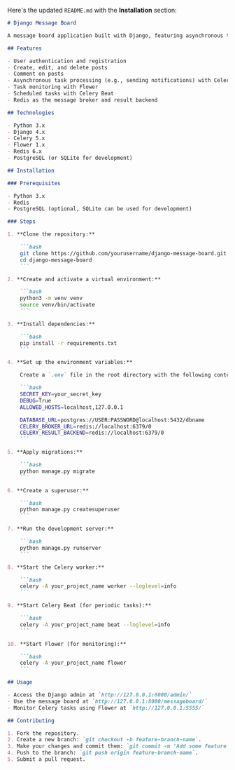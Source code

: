 Here's the updated `README.md` with the **Installation** section:

```markdown
# Django Message Board

A message board application built with Django, featuring asynchronous task handling with Celery, task monitoring with Flower, periodic tasks with Celery Beat, and Redis as the message broker.

## Features

- User authentication and registration
- Create, edit, and delete posts
- Comment on posts
- Asynchronous task processing (e.g., sending notifications) with Celery
- Task monitoring with Flower
- Scheduled tasks with Celery Beat
- Redis as the message broker and result backend

## Technologies

- Python 3.x
- Django 4.x
- Celery 5.x
- Flower 1.x
- Redis 6.x
- PostgreSQL (or SQLite for development)

## Installation

### Prerequisites

- Python 3.x
- Redis
- PostgreSQL (optional, SQLite can be used for development)

### Steps

1. **Clone the repository:**

    ```bash
    git clone https://github.com/yourusername/django-message-board.git
    cd django-message-board
    ```

2. **Create and activate a virtual environment:**

    ```bash
    python3 -m venv venv
    source venv/bin/activate
    ```

3. **Install dependencies:**

    ```bash
    pip install -r requirements.txt
    ```

4. **Set up the environment variables:**

    Create a `.env` file in the root directory with the following content:

    ```bash
    SECRET_KEY=your_secret_key
    DEBUG=True
    ALLOWED_HOSTS=localhost,127.0.0.1

    DATABASE_URL=postgres://USER:PASSWORD@localhost:5432/dbname
    CELERY_BROKER_URL=redis://localhost:6379/0
    CELERY_RESULT_BACKEND=redis://localhost:6379/0
    ```

5. **Apply migrations:**

    ```bash
    python manage.py migrate
    ```

6. **Create a superuser:**

    ```bash
    python manage.py createsuperuser
    ```

7. **Run the development server:**

    ```bash
    python manage.py runserver
    ```

8. **Start the Celery worker:**

    ```bash
    celery -A your_project_name worker --loglevel=info
    ```

9. **Start Celery Beat (for periodic tasks):**

    ```bash
    celery -A your_project_name beat --loglevel=info
    ```

10. **Start Flower (for monitoring):**

    ```bash
    celery -A your_project_name flower
    ```

## Usage

- Access the Django admin at `http://127.0.0.1:8000/admin/`
- Use the message board at `http://127.0.0.1:8000/messageboard/`
- Monitor Celery tasks using Flower at `http://127.0.0.1:5555/`

## Contributing

1. Fork the repository.
2. Create a new branch: `git checkout -b feature-branch-name`.
3. Make your changes and commit them: `git commit -m 'Add some feature'`.
4. Push to the branch: `git push origin feature-branch-name`.
5. Submit a pull request.
```
